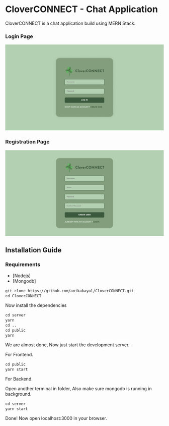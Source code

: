 # CloverCONNECT - Chat Application 
CloverCONNECT is a chat application build using MERN Stack.

### Login Page
![login page](./images/1.png)

### Registration Page
![registration page](./images/3.png)

## Installation Guide

### Requirements
- [Nodejs]
- [Mongodb]

```shell
git clone https://github.com/anikakayal/CloverCONNECT.git
cd CloverCONNECT
```

Now install the dependencies
```shell
cd server
yarn
cd ..
cd public
yarn
```
We are almost done, Now just start the development server.

For Frontend.
```shell
cd public
yarn start
```
For Backend.

Open another terminal in folder, Also make sure mongodb is running in background.
```shell
cd server
yarn start
```

Done! Now open localhost:3000 in your browser.
